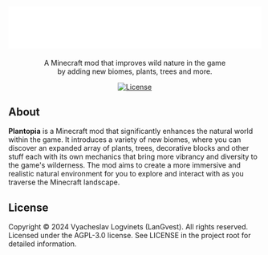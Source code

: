 <!--suppress HtmlDeprecatedAttribute -->

<p align="center">
	<a href="https://plantopia.langvest.by"><img src=".github/assets/figures/logo.svg" width="512" alt="Plantopia logo"/></a>
	<br/><br/>
	A Minecraft mod that improves wild nature in the game<br/>by adding new biomes, plants, trees and more.
</p>

<p align="center">
	<a href="https://github.com/langvest/plantopia?tab=AGPL-3.0-1-ov-file#readme"><img src="https://img.shields.io/github/license/langvest/plantopia?label=License&style=flat&color=a031de" alt="License"></a>
</p>

## About

**Plantopia** is a Minecraft mod that significantly enhances the natural world within the game. It introduces a variety of new biomes, where you can discover an expanded array of plants, trees, decorative blocks and other stuff each with its own mechanics that bring more vibrancy and diversity to the game's wilderness. The mod aims to create a more immersive and realistic natural environment for you to explore and interact with as you traverse the Minecraft landscape.

## License

Copyright © 2024 Vyacheslav Logvinets (LanGvest). All rights reserved.<br/>
Licensed under the AGPL-3.0 license. See LICENSE in the project root for detailed information.

